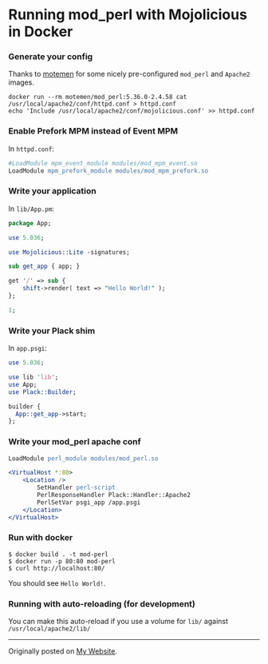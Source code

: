 # Running mod_perl with Mojolicious in Docker

### Generate your config

Thanks to <a href="https://github.com/motemen/docker-mod_perl">motemen</a> for some nicely pre-configured
`mod_perl` and `Apache2` images.

```
docker run --rm motemen/mod_perl:5.36.0-2.4.58 cat /usr/local/apache2/conf/httpd.conf > httpd.conf
echo 'Include /usr/local/apache2/conf/mojolicious.conf' >> httpd.conf
```

### Enable Prefork MPM instead of Event MPM

In `httpd.conf`:

```apache
#LoadModule mpm_event_module modules/mod_mpm_event.so
LoadModule mpm_prefork_module modules/mod_mpm_prefork.so
```

### Write your application

In `lib/App.pm`:

```perl
package App;

use 5.036;

use Mojolicious::Lite -signatures;

sub get_app { app; }

get '/' => sub {
    shift->render( text => "Hello World!" );
};

1;
```

### Write your Plack shim

In `app.psgi`:

```perl
use 5.036;

use lib 'lib';
use App;
use Plack::Builder;

builder {
  App::get_app->start;
};
```

### Write your mod_perl apache conf

```apache
LoadModule perl_module modules/mod_perl.so

<VirtualHost *:80>
    <Location />
        SetHandler perl-script
        PerlResponseHandler Plack::Handler::Apache2
        PerlSetVar psgi_app /app.psgi
    </Location>
</VirtualHost>
```

### Run with docker

```shell
$ docker build . -t mod-perl
$ docker run -p 80:80 mod-perl
$ curl http://localhost:80/
```

You should see `Hello World!`.

### Running with auto-reloading (for development)

You can make this auto-reload if you use a volume for `lib/` against `/usr/local/apache2/lib/`

<hr>

Originally posted on <a href="https://rawley.xyz/docker-mod-perl">My Website</a>.
